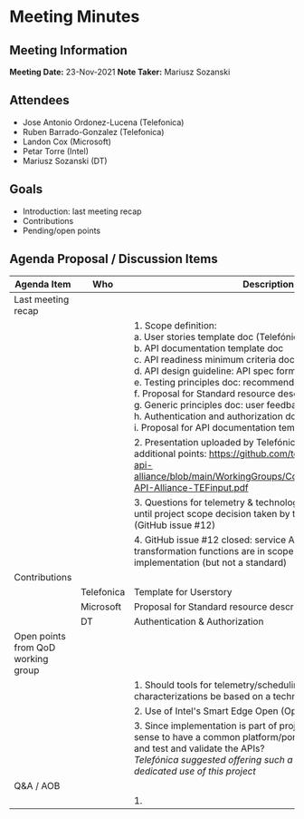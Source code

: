 # Meeting Minutes
## Meeting Information
**Meeting Date:** 23-Nov-2021 
**Note Taker:** Mariusz Sozanski 

## Attendees
- Jose Antonio Ordonez-Lucena (Telefonica)
- Ruben Barrado-Gonzalez (Telefonica)
- Landon Cox (Microsoft)
- Petar Torre (Intel)
- Mariusz Sozanski (DT)

## Goals
- Introduction: last meeting recap
- Contributions
- Pending/open points

## Agenda Proposal / Discussion Items

Agenda Item | Who | Description
---- | ---- | ----
Last meeting recap |  &nbsp; |&nbsp; 
|  &nbsp; |  &nbsp; | 1. Scope definition: <br/> a. User stories template doc (Telefónica) <br/> b. API documentation template doc <br/> c. API readiness minimum criteria doc <br/> d. API design guideline: API spec format <br/> e. Testing principles doc: recommended test tools <br/> f. Proposal for Standard resource description (MS) <br/> g. Generic principles doc: user feedback  <br/> h. Authentication and authorization doc (DT) <br/> i. Proposal for API documentation template <br/>
|  &nbsp; |  &nbsp; | 2. Presentation uploaded by Telefónica to address scope & additional points: https://github.com/telekom/telco-global-api-alliance/blob/main/WorkingGroups/Commonalities/Guidelines-API-Alliance-TEFinput.pdf
|  &nbsp; |  &nbsp; | 3. Questions for telemetry & technology related tools parked until project scope decision taken by the steering committee (GitHub issue #12)
|  &nbsp; |  &nbsp; | 4. GitHub issue #12 closed: service APIs are in scope, transformation functions are in scope for a reference/example implementation (but not a standard)
Contributions|  &nbsp; |&nbsp; 
  &nbsp; | Telefonica	| Template for Userstory
&nbsp; |Microsoft	| Proposal for Standard resource description
&nbsp; | DT	|  Authentication & Authorization
Open points from QoD working group | &nbsp; | &nbsp; 
&nbsp; | &nbsp; | 1. Should tools for telemetry/scheduling/performance characterizations be based on a technology like Kubernetes?
&nbsp; | &nbsp; | 2. Use of Intel's Smart Edge Open (OpenNESS) platform?
 &nbsp; | &nbsp; | 3. Since implementation is part of project scope, would it make sense to have a common platform/portal to publish/discover and test and validate the APIs? <br/> _Telefónica suggested offering such a platform instance for the dedicated use of this project_
Q&A / AOB	| &nbsp; | 
&nbsp; | &nbsp; | 1. 
